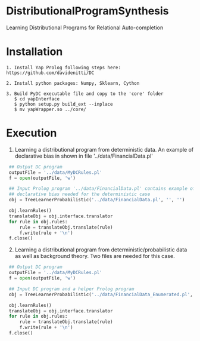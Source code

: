 # DistributionalProgramSynthesis
Learning Distributional Programs for Relational Auto-completion

Installation
============
```
1. Install Yap Prolog following steps here: https://github.com/davidenitti/DC

2. Install python packages: Numpy, Sklearn, Cython

3. Build PyDC executable file and copy to the 'core' folder
   $ cd yapInterface
   $ python setup.py build_ext --inplace
   $ mv yapWrapper.so ../core/
```
   	
Execution 
=========

1. Learning a distributional program from deterministic data. An example of declarative bias in shown in file '../data/FinancialData.pl'

```python
 ## Output DC program
 outputFile = '../data/MyDCRules.pl'
 f = open(outputFile, 'w')

 ## Input Prolog program '../data/FinancialData.pl' contains example of 
 ## declarative bias needed for the deterministic case 
 obj = TreeLearnerProbabilistic('../data/FinancialData.pl', '', '')

 obj.learnRules()
 translateObj = obj.interface.translator
 for rule in obj.rules:
     rule = translateObj.translate(rule)
     f.write(rule + '\n')
 f.close()
```

2. Learning a distributional program from deterministic/probabilistic data as well as background theory. Two files are needed for this case.

```python
 ## Output DC program
 outputFile = '../data/MyDCRules.pl'
 f = open(outputFile, 'w')

 ## Input DC program and a helper Prolog program
 obj = TreeLearnerProbabilistic('../data/FinancialData_Enumerated.pl', '../data/FinancialDataDC.pl','')

 obj.learnRules()
 translateObj = obj.interface.translator
 for rule in obj.rules:
     rule = translateObj.translate(rule)
     f.write(rule + '\n')
 f.close()
```
